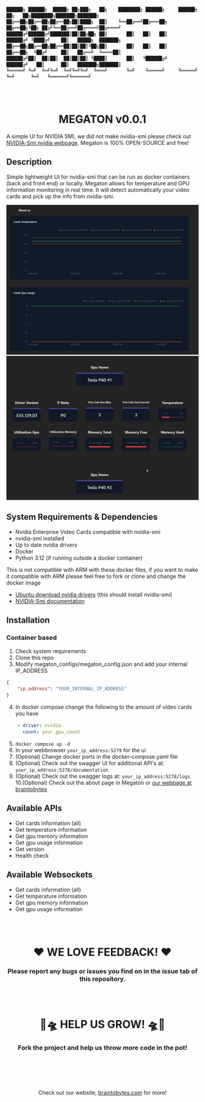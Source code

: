 
```
██████╗ ██████╗  █████╗ ██╗███╗   ██╗    ████████╗ ██████╗     ██████╗ ██╗   ██╗████████╗███████╗███████╗
██╔══██╗██╔══██╗██╔══██╗██║████╗  ██║    ╚══██╔══╝██╔═══██╗    ██╔══██╗╚██╗ ██╔╝╚══██╔══╝██╔════╝██╔════╝
██████╔╝██████╔╝███████║██║██╔██╗ ██║       ██║   ██║   ██║    ██████╔╝ ╚████╔╝    ██║   █████╗  ███████╗
██╔══██╗██╔══██╗██╔══██║██║██║╚██╗██║       ██║   ██║   ██║    ██╔══██╗  ╚██╔╝     ██║   ██╔══╝  ╚════██║
██████╔╝██║  ██║██║  ██║██║██║ ╚████║       ██║   ╚██████╔╝    ██████╔╝   ██║      ██║   ███████╗███████║
╚═════╝ ╚═╝  ╚═╝╚═╝  ╚═╝╚═╝╚═╝  ╚═══╝       ╚═╝    ╚═════╝     ╚═════╝    ╚═╝      ╚═╝   ╚══════╝╚══════╝
```


<br />
<br />
<p align="center">
    <h1 align="center">
        MEGATON v0.0.1
    </h1>
</p>



A simple UI for NVIDIA SMI, we did not make nvidia-smi please check out [NVIDIA-Smi nvidia webpage](https://developer.nvidia.com/nvidia-system-management-interface). Megaton is 100% OPEN-SOURCE and free!

## Description

Simple lightweight UI for nvidia-smi that can be run as docker containers (back and front end) or locally. Megaton allows for temperature and GPU information monitoring in real time. It will detect automatically your video cards and pick up the info from nvidia-smi.

![Readme image 1](https://github.com/BraintoByte/Megaton/blob/master/readme_images/readme_image_1.png)
![Readme image 2](https://github.com/BraintoByte/Megaton/blob/master/readme_images/readme_image_2.png)


## System Requirements & Dependencies

- Nvidia Enterprise Video Cards compatible with nvidia-smi
- nvidia-smi installed
- Up to date nvidia drivers
- Docker
- Python 3.12 (if running outside a docker container)

This is not compatible with ARM with these docker files, if you want to make it compatible with ARM please feel free to fork or clone and change the docker image

- [Ubuntu download nvidia drivers](https://ubuntu.com/server/docs/nvidia-drivers-installation) (this should install nvidia-smi)
- [NVIDIA-Smi documentation](https://developer.nvidia.com/nvidia-system-management-interface)

## Installation


### Container based

1. Check system requirements
2. Clone this repo
3. Modify megaton_configs/megaton_config.json and add your internal IP_ADDRESS
```json
{
    "ip_address": "YOUR_INTERNAL_IP_ADDRESS"
}
```
4. In docker compose change the following to the amount of video cards you have
```yaml
    - driver: nvidia
      count: your_gpu_count
```
5. ```docker compose up -d```
6. In your webbrowser ```your_ip_address:5279``` for the ui
7. (Optional) Change docker ports in the docker-compose.yaml file
8. (Optional) Check out the swagger UI for additional API's at: ```your_ip_address:5278/documentation```
9. (Optional) Check out the swagger logs at: ```your_ip_address:5278/logs```
10.(Optional) Check out the about page in Megaton or [our webpage at braintobytes](https://www.braintobytes.com)

## Available APIs

- Get cards information (all)
- Get temperature information
- Get gpu memory information
- Get gpu usage information
- Get version
- Health check

## Available Websockets

- Get cards information (all)
- Get temperature information
- Get gpu memory information
- Get gpu usage information

<br />
<br />
<p align="center">
    <h1 align="center">
        ❤️ WE LOVE FEEDBACK! ❤️
    </h1>
    <h3 align="center">
        Please report any bugs or issues you find on in the issue tab of this repository.
    </h3>
</p>


<br />
<br />
<p align="center">
    <h1 align="center">
        🧠🛸 HELP US GROW! 🛸🧠
    </h1>
        <h3 align="center">
        Fork the project and help us throw more code in the pot!
    </h3>
</p>



<br />
<br />
<br />
<br />
<p align="center">
  Check out our website, 
  <a href="https://www.braintobytes.com/">braintobytes.com</a>
  for more!
</p>
